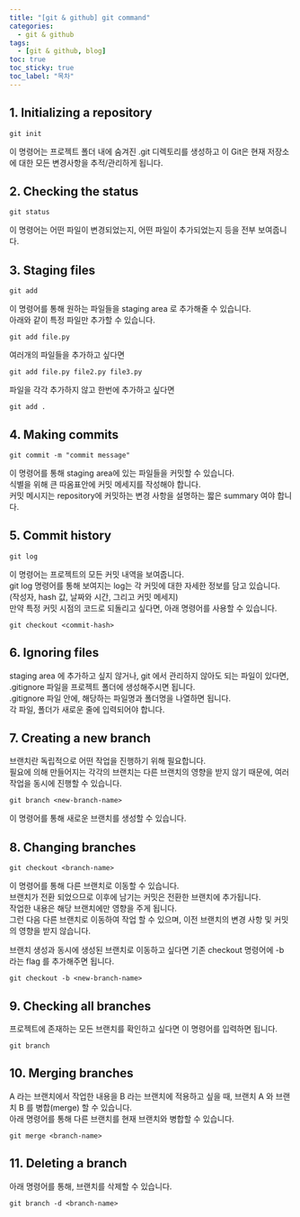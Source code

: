 ```yaml
---
title: "[git & github] git command"
categories:
  - git & github
tags:
  - [git & github, blog]
toc: true
toc_sticky: true
toc_label: "목차"
---
```


## 1. Initializing a repository
~~~
git init
~~~
이 명령어는 프로젝트 폴더 내에 숨겨진 .git 디렉토리를 생성하고 이 Git은 현재 저장소에 대한 모든 변경사항을 추적/관리하게 됩니다.

## 2. Checking the status
~~~
git status
~~~
이 명령어는 어떤 파일이 변경되었는지, 어떤 파일이 추가되었는지 등을 전부 보여줍니다.

## 3. Staging files
~~~
git add
~~~
이 명령어를 통해 원하는 파일들을 staging area 로 추가해줄 수 있습니다.  
아래와 같이 특정 파일만 추가할 수 있습니다.
~~~
git add file.py
~~~
여러개의 파일들을 추가하고 싶다면
~~~
git add file.py file2.py file3.py
~~~
파일을 각각 추가하지 않고 한번에 추가하고 싶다면
~~~
git add .
~~~

## 4. Making commits
~~~
git commit -m "commit message"
~~~
이 명령어를 통해 staging area에 있는 파일들을 커밋할 수 있습니다.  
식별을 위해 큰 따옴표안에 커밋 메세지를 작성해야 합니다.  
커밋 메시지는 repository에 커밋하는 변경 사항을 설명하는 짧은 summary 여야 합니다.

## 5. Commit history
~~~
git log
~~~
이 명령어는 프로젝트의 모든 커밋 내역을 보여줍니다.  
git log 명령어를 통해 보여지는 log는 각 커밋에 대한 자세한 정보를 담고 있습니다. (작성자, hash 값, 날짜와 시간, 그리고 커밋 메세지)  
만약 특정 커밋 시점의 코드로 되돌리고 싶다면, 아래 명령어를 사용할 수 있습니다.
~~~
git checkout <commit-hash>
~~~

## 6. Ignoring files
staging area 에 추가하고 싶지 않거나, git 에서 관리하지 않아도 되는 파일이 있다면, .gitignore 파일을 프로젝트 폴더에 생성해주시면 됩니다.  
.gitignore 파일 안에, 해당하는 파일명과 폴더명을 나열하면 됩니다.  
각 파일, 폴더가 새로운 줄에 입력되어야 합니다.

## 7. Creating a new branch
브랜치란 독립적으로 어떤 작업을 진행하기 위해 필요합니다.  
필요에 의해 만들어지는 각각의 브랜치는 다른 브랜치의 영향을 받지 않기 때문에, 여러 작업을 동시에 진행할 수 있습니다.
~~~
git branch <new-branch-name>
~~~
이 명령어를 통해 새로운 브랜치를 생성할 수 있습니다.

## 8. Changing branches
~~~
git checkout <branch-name>
~~~
이 명령어를 통해 다른 브랜치로 이동할 수 있습니다.  
브랜치가 전환 되었으므로 이후에 남기는 커밋은 전환한 브랜치에 추가됩니다.  
작업한 내용은 해당 브랜치에만 영향을 주게 됩니다.  
그런 다음 다른 브랜치로 이동하여 작업 할 수 있으며, 이전 브랜치의 변경 사항 및 커밋의 영향을 받지 않습니다.  


브랜치 생성과 동시에 생성된 브랜치로 이동하고 싶다면 기존 checkout 명령어에 -b 라는 flag 를 추가해주면 됩니다.
~~~
git checkout -b <new-branch-name>
~~~

## 9. Checking all branches
프로젝트에 존재하는 모든 브랜치를 확인하고 싶다면 이 명령어를 입력하면 됩니다.
~~~
git branch
~~~

## 10. Merging branches
A 라는 브랜치에서 작업한 내용을 B 라는 브랜치에 적용하고 싶을 때, 브랜치 A 와 브랜치 B 를 병합(merge) 할 수 있습니다.  
아래 명령어를 통해 다른 브랜치를 현재 브랜치와 병합할 수 있습니다.
~~~
git merge <branch-name>
~~~

## 11. Deleting a branch
아래 명령어를 통해, 브랜치를 삭제할 수 있습니다. 
~~~
git branch -d <branch-name>
~~~